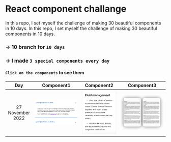 # React component challange

In this repo, I set myself the challenge of making 30 beautiful components in 10 days. 
In this repo, I set myself the challenge of making 30 beautiful components in 10 days.

### -> 10 branch for `10 days`
### -> I made `3 special components every day`
#### `Click on the components` to see them

| Day             |  Component1 | Component2 | Component3 |
:-------------------------:|:-------------------------:| :-------------------------:|:-------------------------:
27 November 2022 | [![img](./images/accordion.png)](./tree/day1) | [![img](./images/module.png)](./tree/day1) | [![img](./images/pdfCard.png)](./tree/day1)

